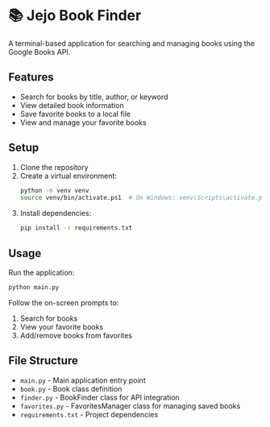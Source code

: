 # 📚 Jejo Book Finder

A terminal-based application for searching and managing books using the Google Books API.

## Features

- Search for books by title, author, or keyword
- View detailed book information
- Save favorite books to a local file
- View and manage your favorite books

## Setup

1. Clone the repository
2. Create a virtual environment:
   ```bash
   python -m venv venv
   source venv/bin/activate.ps1  # On Windows: venv\Scripts\activate.ps1
   ```
3. Install dependencies:
   ```bash
   pip install -r requirements.txt
   ```

## Usage

Run the application:
```bash
python main.py
```

Follow the on-screen prompts to:
1. Search for books
2. View your favorite books
3. Add/remove books from favorites

## File Structure

- `main.py` - Main application entry point
- `book.py` - Book class definition
- `finder.py` - BookFinder class for API integration
- `favorites.py` - FavoritesManager class for managing saved books
- `requirements.txt` - Project dependencies 